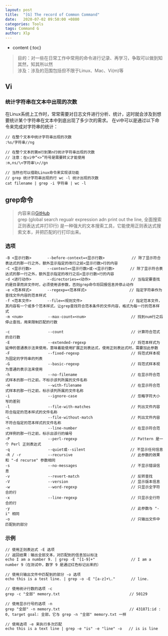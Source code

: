 ```yaml
---
layout: post
title:  "[G] The record of Common Command"
date:   2020-07-02 09:50:00 +0800
categories: Tools
tags: Command G
author: Xlp
---
```

* content
{:toc}

> 目的：对一些在日常工作中常用的命令进行记录、再学习，争取可以做到知其然，知其所以然   
> 涉及：涉及的范围包括但不限于Linux、Mac、Vi(m)等  




## Vi
### 统计字符串在文本中出现的次数
在Linux系统上工作时，常常需要对日志文件进行分析、统计，这时就会涉及到想要统计某个字符串在文本中到底出现了多少次的需求。
在vi中可以是通过以下命令来完成对字符串的统计：

```
// 在整个文本中统计字符串出现的次数
:%s/字符串//ng

// 在整个文本的第m行到第n行统计字符串出现的次数
// 注意：在vi中“<>”符号是需要转义才能使用
:m,ns/\<字符串\>//gn

// 当然也可以借助Linux命令来实现该功能
// grep 统计字符串出现的行 wc -l 统计出现的次数
cat filename | grep -i 字符串 | wc -l
```

## grep命令
> 内容来自[GitHub](https://wangchujiang.com/linux-command/c/grep.html)  
> grep (global search regualr expression adn print out the line, 全面搜索正则表达式并打印行) 是一种强大的文本搜索工具，它能使用正则表达式搜索文本，并把匹配的行打印出来。

### 选项

```
-B <显示行数>       --before-context=<显示行数>            // 除了显示符合表达式的那一行之外，额外显示指定的改行之前<显示行数>行的内容
-C <显示行数>       --context=<显示行数>或-<显示行数>       // 除了显示符合表达式的那一行之外，额外显示指定的改行之后<显示行数>行的内容
-d <进行动作>       --directories=<动作>                  // 当指定要查找的是目录而非文件时，必须使用该参数，否则grep命令将回报信息并停止动作
-e <范本样式>       --regexp=<范本样式>                   // 指定字符串作为查找文件内容的范本样式
-f <范本文件>       --file=<规则文件>                     // 指定范本文件，其内容有一个或多个范本样式，让grep查找符合范本条件的文件内容，格式为每一行的范本样式
-m <num>           --max-count=<num>                    // 找到num行之后停止查找，用来限制匹配的行数

-c                 --count                              // 计算符合范式的总行数
-E                 --extended-regexp                    // 将范本样式为延伸的普通表示法来使用，意味着能使用扩展正则表达式，使用正则表达式时，需要加此参数
-F                 --fixed-regexp                       // 将范式样本视为固定的字符串的列表
-G                 --basic-regexp                       // 将范式样本视为普通的表示法来使用
-h                 --no-filename                        // 在显示符合范式样本的那一行之前，不标示该列所属的文件名称
-H                 --with-filename                      // 在显示符合范式样本的那一行之前，标示该列所属的文件名称
-i                 --ignore-case                        // 忽略字符大小写的差别
-l                 --file-with-matches                  // 列出文件内容符合指定的范本样式的文件名称
-L                 --file-without-match                 // 列出文件内容不符合指定的范本样式的文件名称
-n                 --line-number                        // 在显示符合范式样例的那一行之前，标示出该行的编号
-P                 --perl-regexp                        // Pattern 是一个 Perl 正则表达式
-q                 --quiet或--silent                    // 不显示任何信息
-R / -r            --recursive                          // 此参数的效果和 "-d recurse" 参数相同
-s                 --no-messages                        // 不显示错误信息
-v                 --revert-match                       // 反转查找
-V                 --version                            // 显示版本信息
-w                 --word-regexp                        // 只显示全字符合的行
-x                 --line-regexp                        // 只显示全行符合的行
-y                                                      // 此参数与 "-i" 相同
-o                                                      // 只输出文件中匹配到的部分
```

### 示例

```
// 使用正则表达式 -E 选项
// 返回结果：输出全部文本，对匹配到的信息加以标注
echo I am a number 9. | grep -E "[1-9]+"                // I am a number 9（在测试中，数字 9 是通过红色标记出来的）

// 使用只输出文件中匹配到的部分 -o 选项
echo this is a test line. | grep -o -E "[a-z]+\."       // line.

// 使用统计行数的选项 -c
grep -c "全部" memory.txt                               // 50129

// 使用显示行号的选项 -n
grep "全部" -n memory.txt                               // 431871:id : 0, target goal: 全部，它与 grep -n "全部" memory.txt 一样

// 使用选项 -e 来执行多次匹配
echo this is a text line | grep -e "is" -e "line" -o   // is is line
```











































